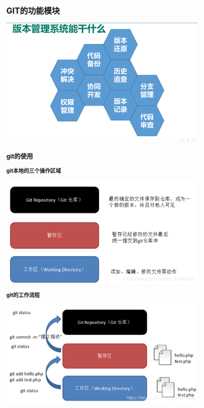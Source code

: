 ## GIT的功能模块

![1573462808433](./assets/1573462808433.png)



### git的使用

**git本地的三个操作区域**

![å¨è¿éæå¥å¾çæè¿°](./assets/20200111121410708.png)



**git的工作流程**

![å¨è¿éæå¥å¾çæè¿°](./assets/20200111121415548-1589715747858.png)